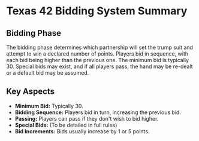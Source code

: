 # Texas 42 Bidding System Summary

## Bidding Phase
The bidding phase determines which partnership will set the trump suit and attempt to win a declared number of points. Players bid in sequence, with each bid being higher than the previous one. The minimum bid is typically 30. Special bids may exist, and if all players pass, the hand may be re-dealt or a default bid may be assumed.

## Key Aspects
- **Minimum Bid:** Typically 30.
- **Bidding Sequence:** Players bid in turn, increasing the previous bid.
- **Passing:** Players can pass if they don't wish to bid higher.
- **Special Bids:** (To be detailed in full rules)
- **Bid Increments:** Bids usually increase by 1 or 5 points.
